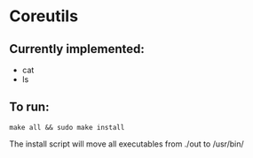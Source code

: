 # Coreutils

## Currently implemented:
- cat
- ls

## To run:
```
make all && sudo make install
```

The install script will move all executables from ./out to /usr/bin/
